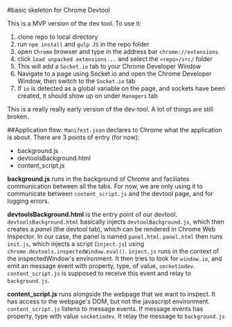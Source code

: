 #basic skeleton for Chrome Devtool

This is a MVP version of the dev tool. To use it:

1. clone repo to local directory
2. run `npm install` and `gulp JS` in the repo folder
2. open `Chrome` browser and type in the address bar `chrome://extensions`
3. click `load unpacked extensions...` and select the `<repo>/src/` folder
4. This will add a `Socket.io` tab to your Chrome Developer Window
5. Navigate to a page using Socket.io and open the Chrome Developer Window, then switch to the `Socket.io` tab
6. If `io` is detected as a global variable on the page, and sockets have been created, it should show up on under `Managers` tab

This is a really really early version of the dev-tool. A lot of things are still broken.

##Application flow:
`Manifest.json` declares to Chrome what the application is about.
There are 3 points of entry (for now):

* background.js
* devtoolsBackground.html
* content_script.js


**background.js** runs in the background of Chrome and faciliates communication between all the tabs. For now, we are only using it to communicate between `content_script.js` and the devtool page, and for logging errors.


**devtoolsBackground.html** is the entry point of our devtool. 
`devtoolsBackground.html` basically injects `devtoolBackground.js`, which then creates a *panel* (the devtool tab), which can be rendered in Chrome Web Inspector. In our case, the panel is named `panel.html`. `panel.html` then runs `init.js`, which injects a script (`inject.js`) using `chrome.devtools.inspectedWindow.eval()`. `inject.js` runs in the context of the inspectedWindow's environment. It then tries to look for `window.io`, and emit an message event with property, type, of value, `socketiodev`. `content_script.js` is supposed to receive this event and relay to `background.js`.


**content_script.js** runs alongside the webpage that we want to inspect. It has access to the webpage's DOM, but not the javascript environment.
`content_script.js` listens to message events. If message events has property, type with value `socketiodev`. It relay the message to `background.js`






